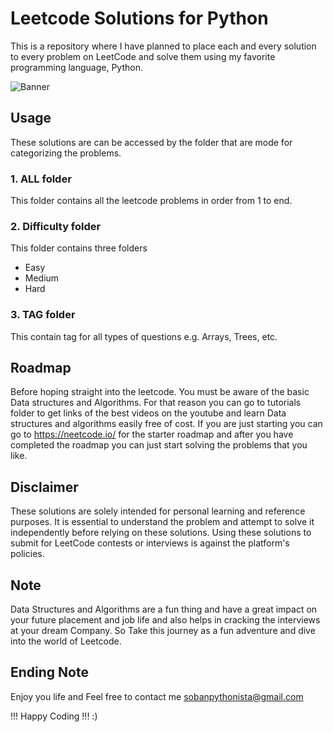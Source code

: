 # Leetcode Solutions for Python

This is a repository where I have planned to place each and every solution to every problem on LeetCode and solve them using my favorite programming language, Python.


![Banner](https://repository-images.githubusercontent.com/408927712/1c5ce46e-266f-43f0-b543-75bf341239b5)

## Usage
These solutions are can be accessed by the folder that are mode for categorizing the problems. 
### 1. ALL folder 
This folder contains all the leetcode problems in order from 1 to end.
### 2. Difficulty folder
This folder contains three folders
- Easy 
- Medium
- Hard
### 3. TAG folder
This contain tag for all types of questions e.g. Arrays, Trees, etc.

## Roadmap
Before hoping straight into the leetcode. You must be aware of the basic Data structures and Algorithms. For that reason you can go to tutorials folder to get links of the best videos on the youtube and learn Data structures and algorithms easily free of cost.
If you are just starting you can go to https://neetcode.io/ for the starter roadmap and after you have completed the roadmap you can just start solving the problems that you like.

## Disclaimer
These solutions are solely intended for personal learning and reference purposes. It is essential to understand the problem and attempt to solve it independently before relying on these solutions. Using these solutions to submit for LeetCode contests or interviews is against the platform's policies.

## Note 
Data Structures and Algorithms are a fun thing and have a great impact on your future placement and job life and also helps in cracking the interviews at your dream Company.
So Take this journey as a fun adventure and dive into the world of Leetcode.

## Ending Note
Enjoy you life and Feel free to contact me 
sobanpythonista@gmail.com

!!! Happy Coding !!!
:)
